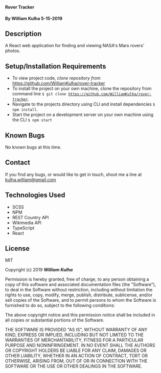  **Rover Tracker**

#### By William Kulha 5-15-2019

## Description

A React web application for finding and viewing NASA's Mars rovers' photos.



## Setup/Installation Requirements

* To view project code, _clone repository from_ https://github.com/WilliamKulha/rover-tracker
* To install the project on your own machine, clone the repository from command line <code>$ git clone https://github.com/WilliamKulha/rover-tracker</code>.
* Navigate to the projects directory using CLI and install dependencies <code>$ npm install</code>.
* Start the project on a development server on your own machine using the CLI <code>$ npm start</code>

## Known Bugs

No known bugs at this time.

## Contact

If you find any bugs, or would like to get in touch, shoot me a line at kulha.william@gmail.com

## Technologies Used

* SCSS
* NPM
* REST Country API
* Wikimedia API
* TypeScript
* React

## License

MIT

Copyright (c) 2019 **_William Kulha_**

Permission is hereby granted, free of charge, to any person obtaining a copy of this software and associated documentation files (the "Software"), to deal in the Software without restriction, including without limitation the rights to use, copy, modify, merge, publish, distribute, sublicense, and/or sell copies of the Software, and to permit persons to whom the Software is furnished to do so, subject to the following conditions:

The above copyright notice and this permission notice shall be included in all copies or substantial portions of the Software.

THE SOFTWARE IS PROVIDED "AS IS", WITHOUT WARRANTY OF ANY KIND, EXPRESS OR IMPLIED, INCLUDING BUT NOT LIMITED TO THE WARRANTIES OF MERCHANTABILITY, FITNESS FOR A PARTICULAR PURPOSE AND NONINFRINGEMENT. IN NO EVENT SHALL THE AUTHORS OR COPYRIGHT HOLDERS BE LIABLE FOR ANY CLAIM, DAMAGES OR OTHER LIABILITY, WHETHER IN AN ACTION OF CONTRACT, TORT OR OTHERWISE, ARISING FROM, OUT OF OR IN CONNECTION WITH THE SOFTWARE OR THE USE OR OTHER DEALINGS IN THE SOFTWARE.